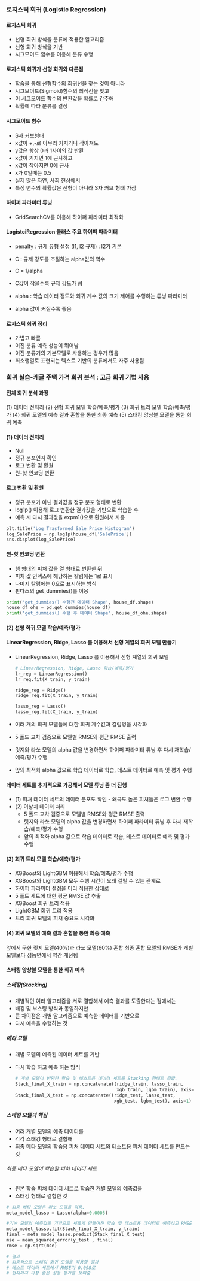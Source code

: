 ### 로지스틱 회귀 (Logistic Regression)



#### 로지스틱 회귀

- 선형 회귀 방식을 분류에 적용한 알고리즘
- 선형 회귀 방식을 기반
- 시그모이드 함수를 이용해 분류 수행



#### 로지스틱 회귀가 선형 회귀와 다른점

- 학습을 통해 선형함수의 회귀선을 찾는 것이 아니라
- 시그모이드(Sigmoid)함수의 최적선을 찾고
- 이 시그모이드 함수의 반환값을 확률로 간주해
- 확률에 따라 분류를 결정



#### 시그모이드 함수

- S자 커브형태
- x값이 +,-로 아무리 커지거나 작아져도
- y값은 항상 0과 1사이의 값 반환
- x값이 커지면 1에 근사하고
- x값이 작아지면 0에 근사
- x가 0일때는 0.5
- 실제 많은 자연, 사회 현상에서
- 특정 변수의 확률값은 선형이 아니라 S자 커브 형태 가짐



#### 하이퍼 파라미터 튜닝

- GridSearchCV를 이용해 하이퍼 파라미터 최적화

#### LogistciRegression 클래스 주요 하이퍼 파라미터

- penalty : 규제 유형 설정 (l1, l2 규제) : l2가 기본
- C : 규제 강도를 조절하는 alpha값의 역수
- C = 1/alpha
- C값이 작을수록 규제 강도가 큼

- alpha : 학습 데이터 정도와 회귀 계수 값의 크기 제어를 수행하는 튜닝 파라미터 

- alpha 값이 커질수록 좋음



#### 로지스틱 회귀 정리

- 가볍고 빠름
- 이진 분류 예측 성능이 뛰어남
- 이진 분류기의 기본모델로 사용하는 경우가 많음
- 희소행렬로 표현되는 텍스트 기반의 분류에서도 자주 사용됨



### 회귀 실습-캐글 주택 가격 회귀 분석 : 고급 회귀 기법 사용



#### 전체 회귀 분석 과정

(1) 데이터 전처리
(2) 선형 회귀 모델 학습/예측/평가
(3) 회귀 트리 모델 학습/예측/평가
(4) 회귀 모델의 예측 결과 혼합을 통한 최종 예측
(5) 스태킹 앙상블 모델을 통한 회귀 예측



#### (1) 데이터 전처리  

- Null
- 정규 분포인지 확인
- 로그 변환 및 환원
- 원-핫 인코딩 변환



#### 로그 변환 및 환원

- 정규 분포가 아닌 결과값을 정규 분포 형태로 변환
- log1p() 이용해 로그 변환한 결과값을 기반으로 학습한 후
- 예측 시 다시 결과값을 expm1()으로 환원해서 사용

```python
plt.title('Log Trasformed Sale Price Histogram')
log_SalePrice = np.log1p(house_df['SalePrice'])
sns.displot(log_SalePrice)
```



#### 원-핫 인코딩 변환

- 행 형태의 퍼처 값을 열 형태로 변환한 뒤
- 피처 값 인덱스에 해당하는 칼럼에는 1로 표시
- 나머지 칼럼에는 0으로 표시하는 방식
-  판다스의 get_dummies()를 이용

```python
print('get_dummies() 수행전 데이터 Shape', house_df.shape)
house_df_ohe = pd.get_dummies(house_df)
print('get_dummies() 수행 후 데이터 Shape', house_df_ohe.shape)
```



#### (2) 선형 회귀 모델 학습/예측/평가



 #### LinearRegression, Ridge, Lasso 를 이용해서 선형 계열의 회귀 모델 만들기

- LinearRegression, Ridge, Lasso 를 이용해서 선형 계열의 회귀 모델 

  ```python
  # LinearRegression, Ridge, Lasso 학습/예측/평가
  lr_reg = LinearRegression()
  lr_reg.fit(X_train, y_train)
  
  ridge_reg = Ridge()
  ridge_reg.fit(X_train, y_train)
  
  lasso_reg = Lasso()
  lasso_reg.fit(X_train, y_train)
  ```

  

- 여러 개의 회귀 모델들에 대한 회귀 계수값과 칼럼명을 시각화

- 5 폴드 교차 검증으로 모델별 RMSE와 평균 RMSE 출력

- 릿지와 라쏘 모델의 alpha 값을 변경하면서 하이퍼 파라미터 튜닝 후 다시 재학습/예측/평가 수행

- 앞의 최적화 alpha 값으로 학습 데이터로 학습, 테스트 데이터로 예측 및 평가 수행



#### 데이터 세트를 추가적으로 가공해서 모델 튜닝 좀 더 진행

- (1) 피처 데이터 세트의 데이터 분포도 확인 - 왜곡도 높은 피처들은 로그 변환 수행
- (2) 이상치 데이터 처리
  - 5 폴드 교차 검증으로 모델별 RMSE와 평균 RMSE 출력
  - 릿지와 라쏘 모델의 alpha 값을 변경하면서 하이퍼 파라미터 튜닝 후 다시 재학습/예측/평가 수행
  - 앞의 최적화 alpha 값으로 학습 데이터로 학습, 테스트 데이터로 예측 및 평가 수행



#### (3) 회귀 트리 모델 학습/예측/평가

- XGBoost와 LightGBM 이용해서 학습/예측/평가 수행
- XGBoost와 LightGBM 모두 수행 시간이 오래 걸릴 수 있는 관계로
-  하이퍼 파라미터 설정을 미리 적용한 상태로
- 5 폴트 세트에 대한 평균 RMSE 값 추출
- XGBoost 회귀 트리 적용
- LightGBM 회귀 트리 적용
- 트리 회귀 모델의 피처 중요도 시각화



#### (4) 회귀 모델의 예측 결과 혼합을 통한 최종 예측

앞에서 구한 릿지 모델(40%)과 라쏘 모델(60%) 혼합
최종 혼합 모델의 RMSE가 개별 모델보다 성능면에서 약간 개선됨



#### 스태킹 앙상블 모델을 통한 회귀 예측

##### 스태킹(Stacking)

- 개별적인 여러 알고리즘을 서로 결합해서 예측 결과를 도출한다는 점에서는
- 배깅 및 부스팅 방식과 동일하지만
- 큰 차이점은 개별 알고리즘으로 예측한 데이터를 기반으로
- 다시 예측을 수행하는 것

##### 메타 모델

- 개별 모델의 예측된 데이터 세트를 기반

- 다시 학습 하고 예측 하는 방식

  ```python
  # 개별 모델이 반환한 학습 및 테스트용 데이터 세트를 Stacking 형태로 결합.  
  Stack_final_X_train = np.concatenate((ridge_train, lasso_train, 
                                        xgb_train, lgbm_train), axis=1)
  Stack_final_X_test = np.concatenate((ridge_test, lasso_test, 
                                       xgb_test, lgbm_test), axis=1)
  ```

  

##### 스태킹 모델의 핵심

- 여러 개별 모델의 예측 데이터를
- 각각 스태킹 형태로 결합해
- 최종 메타 모델의 학습용 피처 데이터 세트와 테스트용 피처 데이터 세트를 만드는 것

###### 최종 메타 모델이 학습할 피처 데이터 세트

- 원본 학습 피처 데이터 세트로 학습한 개별 모델의 예측값을
- 스태킹 형태로 결합한 것

```python
# 최종 메타 모델은 라쏘 모델을 적용. 
meta_model_lasso = Lasso(alpha=0.0005)

#기반 모델의 예측값을 기반으로 새롭게 만들어진 학습 및 테스트용 데이터로 예측하고 RMSE 측정.
meta_model_lasso.fit(Stack_final_X_train, y_train)
final = meta_model_lasso.predict(Stack_final_X_test)
mse = mean_squared_error(y_test , final)
rmse = np.sqrt(mse)

# 결과
# 최종적으로 스태킹 회귀 모델을 적용할 결과
# 테스트 데이터 세트에서 RMSE가 0.098로
# 현재까지 가장 좋은 성능 평가를 보여줌
```

